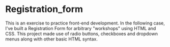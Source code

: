 # Registration_form
This is an exercise to practice front-end development. In the following case, I've built a Registration Form for arbitrary "workshops" using HTML and CSS.
This project made use of radio buttons, checkboxes and dropdown menus along with other basic HTML syntax.
